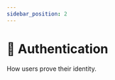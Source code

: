 ```yaml
---
sidebar_position: 2
---
```


# 🔑 Authentication

How users prove their identity.

<!--
- 🔐 JWT, sessions, etc.
- 🔁 Login flow
-->
